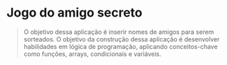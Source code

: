 # Jogo do amigo secreto
> O objetivo dessa aplicação é inserir nomes de amigos para serem sorteados. O objetivo da construção dessa aplicação é desenvolver habilidades
>  em lógica de programação, aplicando conceitos-chave como funções, arrays, condicionais e variáveis.
